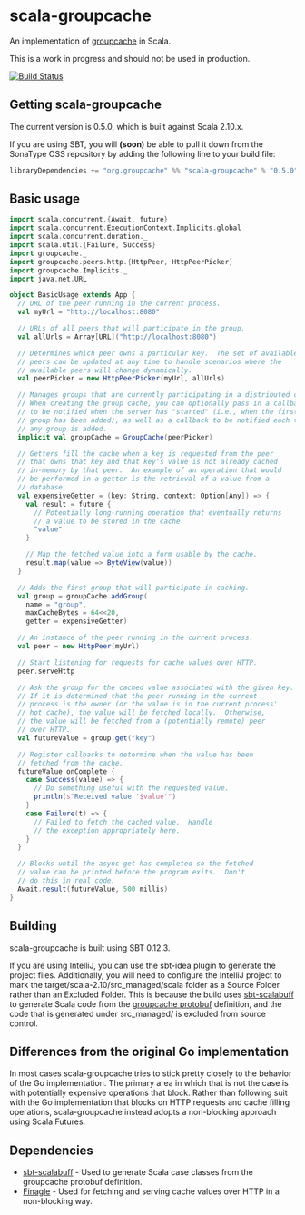 # scala-groupcache

An implementation of [groupcache](https://github.com/golang/groupcache) in Scala.

This is a work in progress and should not be used in production.

[![Build Status](https://api.travis-ci.org/jmconrad/scala-groupcache.png)](http://travis-ci.org/jmconrad/scala-groupcache)

## Getting scala-groupcache

The current version is 0.5.0, which is built against Scala 2.10.x.

If you are using SBT, you will **(soon)** be able to pull it down from the SonaType OSS repository by adding the following
line to your build file:

```scala
libraryDependencies += "org.groupcache" %% "scala-groupcache" % "0.5.0"
```

## Basic usage

```scala
import scala.concurrent.{Await, future}
import scala.concurrent.ExecutionContext.Implicits.global
import scala.concurrent.duration._
import scala.util.{Failure, Success}
import groupcache._
import groupcache.peers.http.{HttpPeer, HttpPeerPicker}
import groupcache.Implicits._
import java.net.URL

object BasicUsage extends App {
  // URL of the peer running in the current process.
  val myUrl = "http://localhost:8080"

  // URLs of all peers that will participate in the group.
  val allUrls = Array[URL]("http://localhost:8080")

  // Determines which peer owns a particular key.  The set of available
  // peers can be updated at any time to handle scenarios where the
  // available peers will change dynamically.
  val peerPicker = new HttpPeerPicker(myUrl, allUrls)

  // Manages groups that are currently participating in a distributed cache.
  // When creating the group cache, you can optionally pass in a callback
  // to be notified when the server has "started" (i.e., when the first
  // group has been added), as well as a callback to be notified each time
  // any group is added.
  implicit val groupCache = GroupCache(peerPicker)

  // Getters fill the cache when a key is requested from the peer
  // that owns that key and that key's value is not already cached
  // in-memory by that peer.  An example of an operation that would
  // be performed in a getter is the retrieval of a value from a
  // database.
  val expensiveGetter = (key: String, context: Option[Any]) => {
    val result = future {
      // Potentially long-running operation that eventually returns
      // a value to be stored in the cache.
      "value"
    }

    // Map the fetched value into a form usable by the cache.
    result.map(value => ByteView(value))
  }

  // Adds the first group that will participate in caching.
  val group = groupCache.addGroup(
    name = "group",
    maxCacheBytes = 64<<20,
    getter = expensiveGetter)

  // An instance of the peer running in the current process.
  val peer = new HttpPeer(myUrl)

  // Start listening for requests for cache values over HTTP.
  peer.serveHttp

  // Ask the group for the cached value associated with the given key.
  // If it is determined that the peer running in the current
  // process is the owner (or the value is in the current process'
  // hot cache), the value will be fetched locally.  Otherwise,
  // the value will be fetched from a (potentially remote) peer
  // over HTTP.
  val futureValue = group.get("key")

  // Register callbacks to determine when the value has been
  // fetched from the cache.
  futureValue onComplete {
    case Success(value) => {
      // Do something useful with the requested value.
      println(s"Received value '$value'")
    }
    case Failure(t) => {
      // Failed to fetch the cached value.  Handle
      // the exception appropriately here.
    }
  }

  // Blocks until the async get has completed so the fetched
  // value can be printed before the program exits.  Don't
  // do this in real code.
  Await.result(futureValue, 500 millis)
}
```

## Building

scala-groupcache is built using SBT 0.12.3.

If you are using IntelliJ, you can use the sbt-idea plugin to generate the project files.  Additionally, you will need
to configure the IntelliJ project to mark the target/scala-2.10/src_managed/scala folder as a Source Folder rather than
an Excluded Folder.  This is because the build uses [sbt-scalabuff](https://github.com/sbt/sbt-scalabuff) to generate
Scala code from the [groupcache protobuf](https://github.com/golang/groupcache/blob/master/groupcachepb/groupcache.proto)
definition, and the code that is generated under src_managed/ is excluded from source control.


## Differences from the original Go implementation

In most cases scala-groupcache tries to stick pretty closely to the behavior of the Go implementation.  The primary
area in which that is not the case is with potentially expensive operations that block.  Rather than following suit with
the Go implementation that blocks on HTTP requests and cache filling operations, scala-groupcache instead adopts a
non-blocking approach using Scala Futures.


## Dependencies

- [sbt-scalabuff](https://github.com/sbt/sbt-scalabuff) - Used to generate Scala case classes from the groupcache protobuf definition.
- [Finagle](https://github.com/twitter/finagle) - Used for fetching and serving cache values over HTTP in a non-blocking way.
